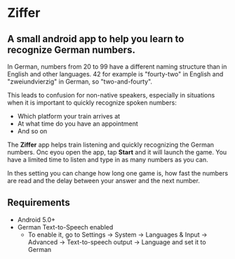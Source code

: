 # Ziffer

## A small android app to help you learn to recognize German numbers.

In German, numbers from 20 to 99 have a different naming structure than in English and other languages.
42 for example is "fourty-two" in English and "zweiundvierzig" in German, so "two-and-fourty".


This leads to confusion for non-native speakers, especially in situations when it is important to quickly recognize spoken numbers:
* Which platform your train arrives at
* At what time do you have an appointment
* And so on


The **Ziffer** app helps train listening and quickly recognizing the German numbers.
Onc eyou open the app, tap **Start** and it will launch the game. 
You have a limited time to listen and type in as many numbers as you can. 


In thes setting you can change how long one game is, how fast the numbers are read and the delay between your answer and the next number.

## Requirements

* Android 5.0+
* German Text-to-Speech enabled
  * To enable it, go to Settings -> System -> Languages & Input -> Advanced -> Text-to-speech output -> Language and set it to German
